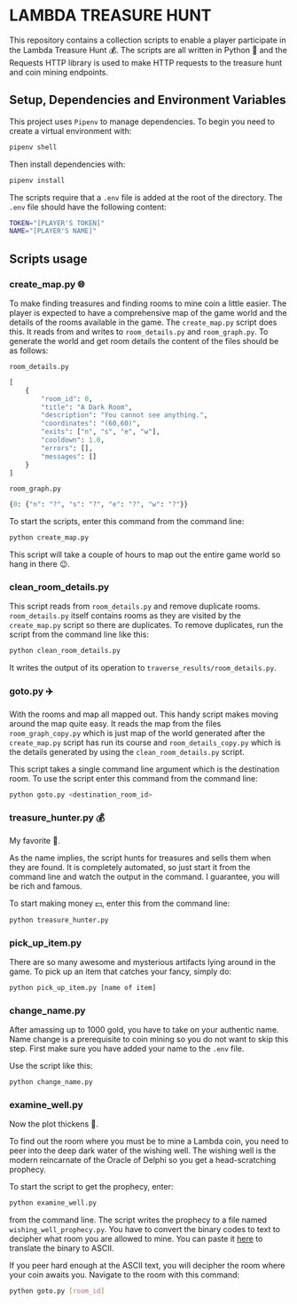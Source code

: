 # LAMBDA TREASURE HUNT

This repository contains a collection scripts to enable a player participate in the Lambda Treasure Hunt 💰. The scripts are all written in Python 🐍 and the Requests HTTP library is used to make HTTP requests to the treasure hunt and coin mining endpoints.

## Setup, Dependencies and Environment Variables

This project uses `Pipenv` to manage dependencies. To begin you need to create a virtual environment with:

```sh
pipenv shell
```

Then install dependencies with:

```sh
pipenv install
```

The scripts require that a `.env` file is added at the root of the directory. The `.env` file should have the following content:

```sh
TOKEN="[PLAYER'S TOKEN]"
NAME="[PLAYER'S NAME]"
```

## Scripts usage

### create_map.py 🌐

To make finding treasures and finding rooms to mine coin a little easier. The player is expected to have a comprehensive map of the game world and the details of the rooms available in the game. The `create_map.py` script does this. It reads from and writes to `room_details.py` and `room_graph.py`. To generate the world and get room details the content of the files should be as follows:

`room_details.py`

```py
[
    {
        "room_id": 0,
        "title": "A Dark Room",
        "description": "You cannot see anything.",
        "coordinates": "(60,60)",
        "exits": ["n", "s", "e", "w"],
        "cooldown": 1.0,
        "errors": [],
        "messages": []
    }
]
```

`room_graph.py`

```py
{0: {"n": "?", "s": "?", "e": "?", "w": "?"}}
```

To start the scripts, enter this command from the command line:

```sh
python create_map.py
```

This script will take a couple of hours to map out the entire game world so hang in there 😉.

### clean_room_details.py

This script reads from `room_details.py` and remove duplicate rooms. `room_details.py` itself contains rooms as they are visited by the `create_map.py` script so there are duplicates. To remove duplicates, run the script from the command line like this:

```sh
python clean_room_details.py
```

It writes the output of its operation to `traverse_results/room_details.py`.

### goto.py ✈️

With the rooms and map all mapped out. This handy script makes moving around the map quite easy. It reads the map from the files `room_graph_copy.py` which is just map of the world generated after the `create_map.py` script has run its course and `room_details_copy.py` which is the details generated by using the `clean_room_details.py` script.

This script takes a single command line argument which is the destination room. To use the script enter this command from the command line:

```sh
python goto.py <destination_room_id>
```

### treasure_hunter.py 💰

My favorite 🤗.

As the name implies, the script hunts for treasures and sells them when they are found. It is completely automated, so just start it from the command line and watch the output in the command. I guarantee, you will be rich and famous.

To start making money 💵, enter this from the command line:

```sh
python treasure_hunter.py
```

### pick_up_item.py

There are so many awesome and mysterious artifacts lying around in the game. To pick up an item that catches your fancy, simply do:

```sh
python pick_up_item.py [name of item]
```

### change_name.py

After amassing up to 1000 gold, you have to take on your authentic name. Name change is a prerequisite to coin mining so you do not want to skip this step. First make sure you have added your name to the `.env` file.

Use the script like this:

```sh
python change_name.py
```

### examine_well.py

Now the plot thickens 🎦.

To find out the room where you must be to mine a Lambda coin, you need to peer into the deep dark water of the wishing well. The wishing well is the modern reincarnate of the Oracle of Delphi so you get a head-scratching prophecy.

To start the script to get the prophecy, enter:

```sh
python examine_well.py
```

from the command line. The script writes the prophecy to a file named `wishing_well_prophecy.py`. You have to convert the binary codes to text to decipher what room you are allowed to mine. You can paste it [here](https://www.rapidtables.com/convert/number/binary-to-ascii.html) to translate the binary to ASCII.

If you peer hard enough at the ASCII text, you will decipher the room where your coin awaits you.
Navigate to the room with this command:

```sh
python goto.py [room_id]
```

